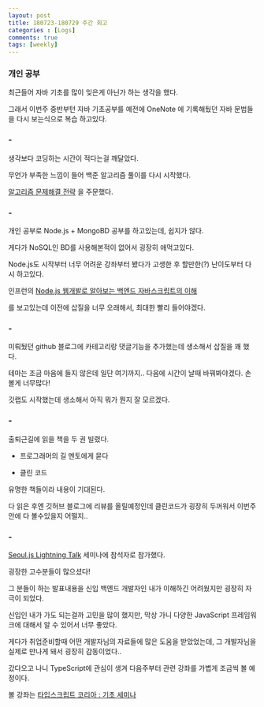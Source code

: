 ```yaml
---
layout: post
title: 180723-180729 주간 회고
categories : [Logs]
comments: true
tags: [weekly]
---
```


### 개인 공부

최근들어 자바 기초를 많이 잊은게 아닌가 하는 생각을 했다. 

그래서 이번주 중반부턴 자바 기초공부를 예전에 OneNote 에 기록해뒀던 자바 문법들을 다시 보는식으로 복습 하고있다.

### -

생각보다 코딩하는 시간이 적다는걸 깨달았다. 

무언가 부족한 느낌이 들어 백준 알고리즘 풀이를 다시 시작했다.

[알고리즘 문제해결 전략](http://www.aladin.co.kr/shop/wproduct.aspx?ItemId=21089176) 을 주문했다.


### -

개인 공부로 Node.js + MongoBD 공부를 하고있는데, 쉽지가 않다. 

게다가 NoSQL인 BD를 사용해본적이 없어서 굉장히 애먹고있다.

Node.js도 시작부터 너무 어려운 강좌부터 봤다가 고생한 후 할만한(?) 난이도부터 다시 하고있다.

인프런의 [Node.js 웹개발로 알아보는 백엔드 자바스크립트의 이해](https://www.inflearn.com/course/node-js-%EC%9B%B9%EA%B0%9C%EB%B0%9C/)

를 보고있는데 이전에 삽질을 너무 오래해서, 최대한 빨리 들어야겠다.

 
### -

미뤄뒀던 github 블로그에 카테고리랑 댓글기능을 추가했는데 생소해서 삽질을 꽤 했다.

테마는 조금 마음에 들지 않은데 일단 여기까지.. 다음에 시간이 날때 바꿔봐야겠다. 손볼게 너무많다!

깃랩도 시작했는데 생소해서 아직 뭐가 뭔지 잘 모르겠다.

### -

출퇴근길에 읽을 책을 두 권 빌렸다.

* 프로그래머의 길 멘토에게 묻다 

* 클린 코드 

유명한 책들이라 내용이 기대된다.

다 읽은 후엔 깃허브 블로그에 리뷰를 올릴예정인데 클린코드가 굉장히 두꺼워서 이번주 안에 다 볼수있을지 어떨지..

### -

[Seoul.js Lightning Talk](https://festa.io/events/49) 세미나에 참석자로 참가했다.

굉장한 고수분들이 많으셨다!

그 분들이 하는 발표내용을 신입 백엔드 개발자인 내가 이해하긴 어려웠지만 굉장히 자극이 되었다.

신입인 내가 가도 되는걸까 고민을 많이 했지만, 막상 가니 다양한 JavaScript 프레임워크에 대해서 알 수 있어서 너무 좋았다.

게다가 취업준비할때 어떤 개발자님의 자료들에 많은 도움을 받았었는데, 그 개발자님을 실제로 만나게 돼서 굉장히 감동이었다..

갔다오고 나니 TypeScript에 관심이 생겨 다음주부터 관련 강좌를 가볍게 조금씩 볼 예정이다. 

볼 강좌는 [타입스크립트 코리아 : 기초 세미나](https://www.inflearn.com/course/%ED%83%80%EC%9E%85%EC%8A%A4%ED%81%AC%EB%A6%BD%ED%8A%B8-%EC%BD%94%EB%A6%AC%EC%95%84-1705-%EA%B8%B0%EC%B4%88-%EC%84%B8%EB%AF%B8%EB%82%98/)




